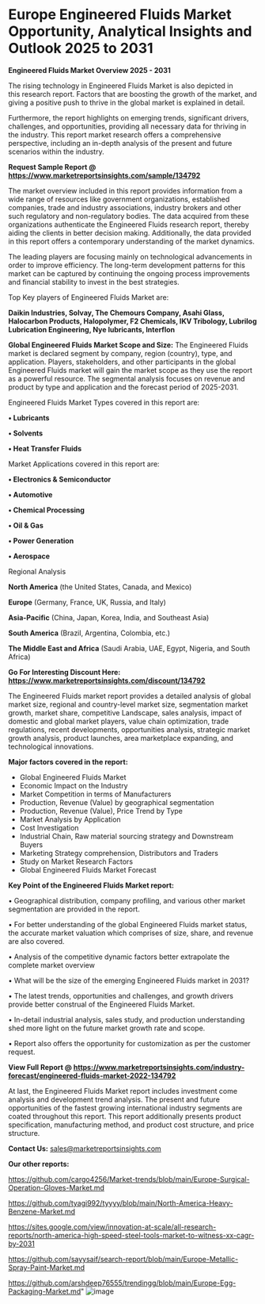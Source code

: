 # Europe Engineered Fluids Market Opportunity, Analytical Insights and Outlook 2025 to 2031

<Strong> Engineered Fluids Market Overview 2025 - 2031</strong>

The rising technology in Engineered Fluids Market is also depicted in this research report. Factors that are boosting the growth of the market, and giving a positive push to thrive in the global market is explained in detail.

Furthermore, the report highlights on emerging trends, significant drivers, challenges, and opportunities, providing all necessary data for thriving in the industry. This report market research offers a comprehensive perspective, including an in-depth analysis of the present and future scenarios within the industry.

<strong>Request Sample Report @ <a href=https://www.marketreportsinsights.com/sample/134792>https://www.marketreportsinsights.com/sample/134792</a></strong>

The market overview included in this report provides information from a wide range of resources like government organizations, established companies, trade and industry associations, industry brokers and other such regulatory and non-regulatory bodies. The data acquired from these organizations authenticate the Engineered Fluids research report, thereby aiding the clients in better decision making. Additionally, the data provided in this report offers a contemporary understanding of the market dynamics.

The leading players are focusing mainly on technological advancements in order to improve efficiency. The long-term development patterns for this market can be captured by continuing the ongoing process improvements and financial stability to invest in the best strategies.

Top Key players of Engineered Fluids Market are:

<strong>Daikin Industries, Solvay, The Chemours Company, Asahi Glass, Halocarbon Products, Halopolymer, F2 Chemicals, IKV Tribology, Lubrilog Lubrication Engineering, Nye lubricants, Interflon</strong>

<strong><b>Global Engineered Fluids Market Scope and Size:</b></strong>
The Engineered Fluids market is declared segment by company, region (country), type, and application. Players, stakeholders, and other participants in the global Engineered Fluids market will gain the market scope as they use the report as a powerful resource. The segmental analysis focuses on revenue and product by type and application and the forecast period of 2025-2031.

Engineered Fluids Market Types covered in this report are:

<strong>• Lubricants

• Solvents

• Heat Transfer Fluids</strong>

Market Applications covered in this report are:

<strong>• Electronics & Semiconductor

• Automotive

• Chemical Processing

• Oil & Gas

• Power Generation

• Aerospace</strong> 

Regional Analysis

<strong>North America</strong> (the United States, Canada, and Mexico)

<strong>Europe</strong> (Germany, France, UK, Russia, and Italy)

<strong>Asia-Pacific</strong> (China, Japan, Korea, India, and Southeast Asia)

<strong>South America</strong> (Brazil, Argentina, Colombia, etc.)

<strong>The Middle East and Africa</strong> (Saudi Arabia, UAE, Egypt, Nigeria, and South Africa)

<strong>Go For Interesting Discount Here: <a href=https://www.marketreportsinsights.com/discount/134792>https://www.marketreportsinsights.com/discount/134792</a></strong>

The Engineered Fluids market report provides a detailed analysis of global market size, regional and country-level market size, segmentation market growth, market share, competitive Landscape, sales analysis, impact of domestic and global market players, value chain optimization, trade regulations, recent developments, opportunities analysis, strategic market growth analysis, product launches, area marketplace expanding, and technological innovations.

<strong><b>Major factors covered in the report:</b></strong>
<ul>
  <li>Global Engineered Fluids Market </li>
  <li>Economic Impact on the Industry</li>
  <li>Market Competition in terms of Manufacturers</li>
  <li>Production, Revenue (Value) by geographical segmentation</li>
  <li>Production, Revenue (Value), Price Trend by Type</li>
  <li>Market Analysis by Application</li>
  <li>Cost Investigation</li>
  <li>Industrial Chain, Raw material sourcing strategy and Downstream Buyers</li>
  <li>Marketing Strategy comprehension, Distributors and Traders</li>
  <li>Study on Market Research Factors</li>
  <li>Global Engineered Fluids Market Forecast</li>
</ul>

<strong><b>Key Point of the Engineered Fluids Market report:</b></strong>

• Geographical distribution, company profiling, and various other market segmentation are provided in the report.

• For better understanding of the global Engineered Fluids market status, the accurate market valuation which comprises of size, share, and revenue are also covered.

• Analysis of the competitive dynamic factors better extrapolate the complete market overview

• What will be the size of the emerging Engineered Fluids market in 2031?

• The latest trends, opportunities and challenges, and growth drivers provide better construal of the Engineered Fluids Market.

• In-detail industrial analysis, sales study, and production understanding shed more light on the future market growth rate and scope.

• Report also offers the opportunity for customization as per the customer request.

<strong><b>View Full Report @ <a href=https://www.marketreportsinsights.com/industry-forecast/engineered-fluids-market-2022-134792>https://www.marketreportsinsights.com/industry-forecast/engineered-fluids-market-2022-134792</a></b></strong>


At last, the Engineered Fluids Market report includes investment come analysis and development trend analysis. The present and future opportunities of the fastest growing international industry segments are coated throughout this report. This report additionally presents product specification, manufacturing method, and product cost structure, and price structure.

<strong>Contact Us:</strong>
sales@marketreportsinsights.com

<strong>Our other reports:</strong>

<a href=https://github.com/cargo4256/Market-trends/blob/main/Europe-Surgical-Operation-Gloves-Market.md>https://github.com/cargo4256/Market-trends/blob/main/Europe-Surgical-Operation-Gloves-Market.md</a>

<a href=https://github.com/tyagi992/tyyyy/blob/main/North-America-Heavy-Benzene-Market.md>https://github.com/tyagi992/tyyyy/blob/main/North-America-Heavy-Benzene-Market.md</a>

<a href=https://sites.google.com/view/innovation-at-scale/all-research-reports/north-america-high-speed-steel-tools-market-to-witness-xx-cagr-by-2031>https://sites.google.com/view/innovation-at-scale/all-research-reports/north-america-high-speed-steel-tools-market-to-witness-xx-cagr-by-2031</a>

<a href=https://github.com/sayysaif/search-report/blob/main/Europe-Metallic-Spray-Paint-Market.md>https://github.com/sayysaif/search-report/blob/main/Europe-Metallic-Spray-Paint-Market.md</a>

<a href=https://github.com/arshdeep76555/trendingg/blob/main/Europe-Egg-Packaging-Market.md>https://github.com/arshdeep76555/trendingg/blob/main/Europe-Egg-Packaging-Market.md</a>"
![image](https://github.com/user-attachments/assets/857d8d6a-2e39-4e9c-9c10-c579611c5ef6)
